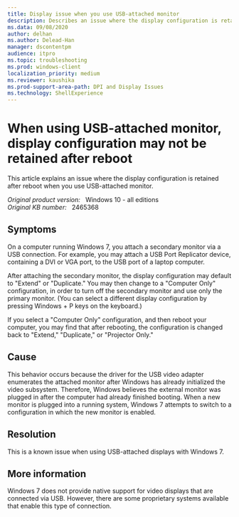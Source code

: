 ```yaml
---
title: Display issue when you use USB-attached monitor
description: Describes an issue where the display configuration is retained after reboot when you use USB-attached monitor.
ms.data: 09/08/2020
author: delhan
ms.author: Delead-Han
manager: dscontentpm
audience: itpro
ms.topic: troubleshooting
ms.prod: windows-client
localization_priority: medium
ms.reviewer: kaushika
ms.prod-support-area-path: DPI and Display Issues
ms.technology: ShellExperience
---
```

# When using USB-attached monitor, display configuration may not be retained after reboot

This article explains an issue where the display configuration is retained after reboot when you use USB-attached monitor.

_Original product version:_ &nbsp; Windows 10 - all editions  
_Original KB number:_ &nbsp; 2465368

## Symptoms

On a computer running Windows 7, you attach a secondary monitor via a USB connection. For example, you may attach a USB Port Replicator device, containing a DVI or VGA port, to the USB port of a laptop computer.

After attaching the secondary monitor, the display configuration may default to "Extend" or "Duplicate." You may then change to a "Computer Only" configuration, in order to turn off the secondary monitor and use only the primary monitor. (You can select a different display configuration by pressing Windows + P  keys on the keyboard.)

If you select a "Computer Only" configuration, and then reboot your computer, you may find that after rebooting, the configuration is changed back to "Extend," "Duplicate," or "Projector Only."

## Cause

This behavior occurs because the driver for the USB video adapter enumerates the attached monitor after Windows has already initialized the video subsystem. Therefore, Windows believes the external monitor was plugged in after the computer had already finished booting. When a new monitor is plugged into a running system, Windows 7 attempts to switch to a configuration in which the new monitor is enabled.

## Resolution

This is a known issue when using USB-attached displays with Windows 7.

## More information

Windows 7 does not provide native support for video displays that are connected via USB. However, there are some proprietary systems available that enable this type of connection.
